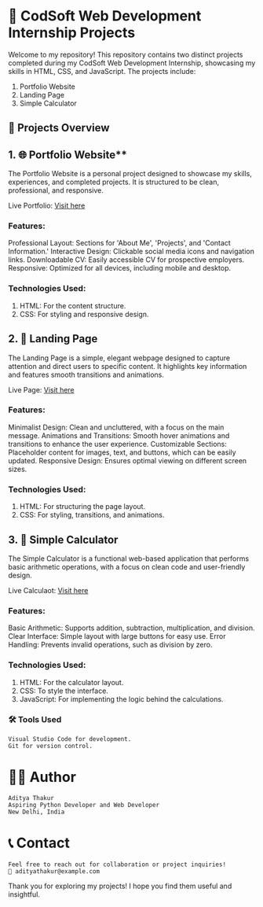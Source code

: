 # **📂 CodSoft Web Development Internship Projects**
Welcome to my repository! This repository contains two distinct projects completed during my CodSoft Web Development Internship, showcasing my skills in HTML, CSS, and JavaScript. The projects include:

1.  Portfolio Website
2.  Landing Page
3.  Simple Calculator

## **🚀 Projects Overview**
## 1. 🌐 Portfolio Website**
The Portfolio Website is a personal project designed to showcase my skills, experiences, and completed projects. It is structured to be clean, professional, and responsive.

Live Portfolio: [Visit here](https://aditya-0222.github.io/portfolio_aditya/) 

### **Features:**
  Professional Layout: Sections for 'About Me', 'Projects', and 'Contact Information.'
  Interactive Design: Clickable social media icons and navigation links.
  Downloadable CV: Easily accessible CV for prospective employers.
  Responsive: Optimized for all devices, including mobile and desktop.
### **Technologies Used:**
  1.  HTML: For the content structure.
  2.  CSS: For styling and responsive design.


## **2. 📄 Landing Page**
The Landing Page is a simple, elegant webpage designed to capture attention and direct users to specific content. It highlights key information and features smooth transitions and animations.

Live Page: [Visit here](https://aditya-0222.github.io/Landing_Page/) 

### **Features:**
  Minimalist Design: Clean and uncluttered, with a focus on the main message.
  Animations and Transitions: Smooth hover animations and transitions to enhance the user experience.
  Customizable Sections: Placeholder content for images, text, and buttons, which can be easily updated.
  Responsive Design: Ensures optimal viewing on different screen sizes.
### **Technologies Used:**
  1.  HTML: For structuring the page layout.
  2.  CSS: For styling, transitions, and animations.


## **3. 🧮 Simple Calculator**
The Simple Calculator is a functional web-based application that performs basic arithmetic operations, with a focus on clean code and user-friendly design.

Live Calculaot: [Visit here](https://aditya-0222.github.io/Calculator/) 

### **Features:**
  Basic Arithmetic: Supports addition, subtraction, multiplication, and division.
  Clear Interface: Simple layout with large buttons for easy use.
  Error Handling: Prevents invalid operations, such as division by zero.
### **Technologies Used:**
  1.  HTML: For the calculator layout.
  2.  CSS: To style the interface.
  3.  JavaScript: For implementing the logic behind the calculations.


### 🛠️ **Tools Used**
    Visual Studio Code for development.
    Git for version control.

# 👨‍💻 **Author**
    Aditya Thakur
    Aspiring Python Developer and Web Developer
    New Delhi, India

# 📞 **Contact**
    Feel free to reach out for collaboration or project inquiries!
    📧 adityathakur@example.com

Thank you for exploring my projects! I hope you find them useful and insightful.

